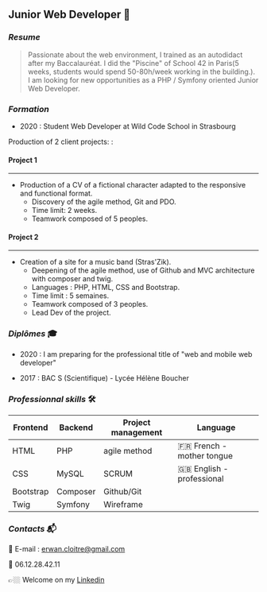 ## **Junior Web Developer 🐘**  
  
  
### _Resume_ 
    
> Passionate about the web environment, I trained as an autodidact after my Baccalauréat.
> I did the "Piscine" of School 42 in Paris(5 weeks, students would spend 50-80h/week working in the building.).
> I am looking for new opportunities as a PHP / Symfony oriented Junior Web Developer.
  
### _Formation_ 

* 2020 :  Student Web Developer at Wild Code School in Strasbourg

Production of 2 client projects: :

#### Project 1
-------
* Production of a CV of a fictional character adapted to the responsive and functional format.
  * Discovery of the agile method, Git and PDO.
  * Time limit: 2 weeks.
  * Teamwork composed of 5 peoples.

#### Project 2
-------
* Creation of a site for a music band (Stras'Zik).
  * Deepening of the agile method, use of Github and MVC architecture with composer and twig.
  * Languages : PHP, HTML, CSS and Bootstrap.
  * Time limit : 5 semaines.
  * Teamwork composed of 3 peoples.
  * Lead Dev of the project.

### _Diplômes_ 🎓

* 2020 : I am preparing for the professional title of "web and mobile web developer"

* 2017 : BAC S (Scientifique) - Lycée Hélène Boucher

### _Professionnal skills_ 🛠 
  
|Frontend     |Backend  |Project management   |Language                 |  
|--           |--       |--                   |--                       |  
|HTML         |PHP      |agile method         |🇫🇷 French - mother tongue|  
|CSS          |MySQL    |SCRUM                |🇬🇧 English - professional|
|Bootstrap    |Composer |Github/Git           |                         |  
|Twig         |Symfony  |Wireframe            |                         |  
  

### _Contacts_ 📬 

 📧 E-mail : erwan.cloitre@gmail.com
 
 📱 06.12.28.42.11
 
 👉🏼 Welcome on my [Linkedin](https://www.linkedin.com/in/Erwan-Cloitre/)
 
 


